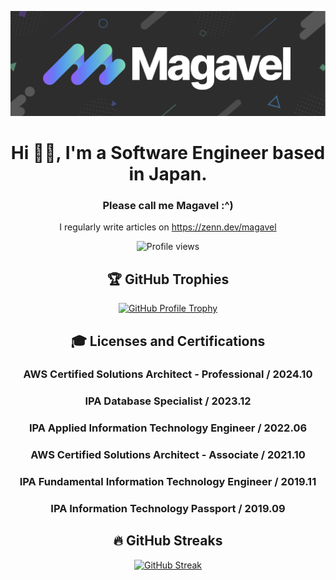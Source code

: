![logo](images/logo.png)
<div align="center">

# Hi 👋🏻, I'm a Software Engineer based in Japan.

### Please call me Magavel :^)

I regularly write articles on https://zenn.dev/magavel

![Profile views](https://komarev.com/ghpvc/?username=y-magavel&label=Profile%20views&color=0e75b6&style=flat)

## 🏆 GitHub Trophies

[![GitHub Profile Trophy](https://github-profile-trophy.vercel.app/?username=y-magavel&column=7&margin-w=5&theme=onedark)](https://github.com/ryo-ma/github-profile-trophy)

<!-- ## 😍 Interest and Likes -->

## 🎓 Licenses and Certifications

### AWS Certified Solutions Architect - Professional / 2024.10
### IPA Database Specialist / 2023.12
### IPA Applied Information Technology Engineer / 2022.06
### AWS Certified Solutions Architect - Associate / 2021.10
### IPA Fundamental Information Technology Engineer / 2019.11
### IPA Information Technology Passport / 2019.09

<!--
## 📊 GitHub Stats

[![GitHub Readme Stats](https://github-readme-stats.vercel.app/api?username=y-magavel&show_icons=true&theme=onedark)](https://github.com/anuraghazra/github-readme-stats)
-->

## 🔥 GitHub Streaks

[![GitHub Streak](http://github-readme-streak-stats.herokuapp.com?user=y-magavel&theme=onedark&date_format=%5BY.%5Dn.j)](https://git.io/streak-stats)

</div>
